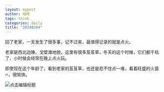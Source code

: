 ```yaml
---
layout: mypost
author: 咕咚
tags: think
categories: daily
title: "20240204"
---
```


回了老家，一天发生了很多事，记不过来，最值得记录的就是点火。

老家是西北边陲，戈壁滩地貌，这里有很多芨芨草，冬天的这个时候，它们都干枯了，小时候会经常在晚上点火玩。

即使现在这个年龄了，看到老家的芨芨草，也还是忍不住点一堆，看着旺盛的火苗🔥，很愉快。

![点击编辑标题](https://cdn.jsdelivr.net/gh/maoruibin/assets@master/2024/12/04/20241204215904507.jpg)